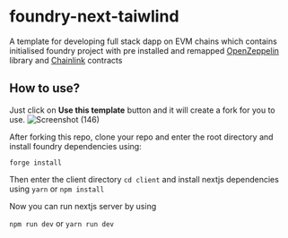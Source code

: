 # foundry-next-taiwlind
A template for developing full stack dapp on EVM chains which contains initialised foundry project with pre installed and remapped [OpenZeppelin](https://www.openzeppelin.com/) library and [Chainlink](https://chain.link/) contracts

## How to use?

Just click on **Use this template** button and it will create a fork for you to use.
![Screenshot (146)](https://user-images.githubusercontent.com/76939349/179256675-0a88a8a6-81cb-4189-a233-8598aa9786ee.png)


After forking this repo, clone your repo and enter the root directory and install foundry dependencies using:

`forge install`

Then enter the client directory `cd client` and install nextjs dependencies using `yarn` or `npm install`

Now you can run nextjs server by using

`npm run dev` or `yarn run dev`
